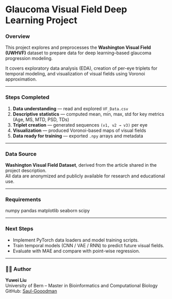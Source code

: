 # Glaucoma Visual Field Deep Learning Project

### Overview
This project explores and preprocesses the **Washington Visual Field (UWHVF)** dataset to prepare data for deep learning–based glaucoma progression modeling.

It covers exploratory data analysis (EDA), creation of per-eye triplets for temporal modeling, and visualization of visual fields using Voronoi approximation.

---

### Steps Completed
1. **Data understanding** — read and explored `VF_Data.csv`  
2. **Descriptive statistics** — computed mean, min, max, std for key metrics (Age, MS, MTD, PSD, TDs)  
3. **Triplet creation** — generated sequences `(v1, v2 → v3)` per eye  
4. **Visualization** — produced Voronoi-based maps of visual fields  
5. **Data ready for training** — exported `.npy` arrays and metadata

---

### Data Source
**Washington Visual Field Dataset**, derived from the article shared in the project description.  
All data are anonymized and publicly available for research and educational use.

---

### Requirements
numpy
pandas
matplotlib
seaborn
scipy

---

### Next Steps
- Implement PyTorch data loaders and model training scripts.
- Train temporal models (CNN / VAE / RNN) to predict future visual fields.
- Evaluate with MAE and compare with point-wise regression.

---

### 🧑‍💻 Author
**Yuwei Liu**  
University of Bern – Master in Bioinformatics and Computational Biology  
GitHub: [Saul-Gooodman](https://github.com/Saul-Gooodman)

